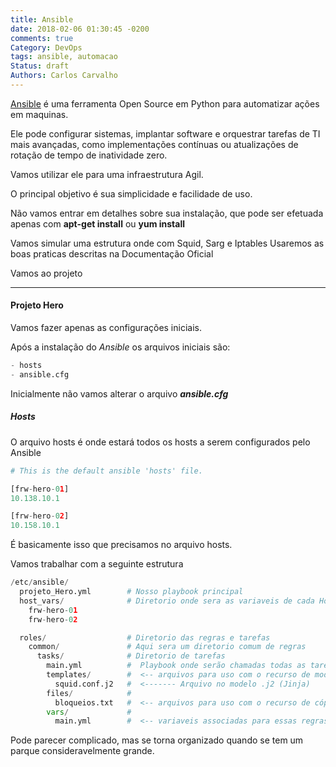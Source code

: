 ```yaml
---
title: Ansible
date: 2018-02-06 01:30:45 -0200
comments: true
Category: DevOps
tags: ansible, automacao
Status: draft
Authors: Carlos Carvalho
---
```


[Ansible](ansible.com) é uma ferramenta Open Source em Python para automatizar ações em maquinas.

Ele pode configurar sistemas, implantar software e orquestrar tarefas de TI mais avançadas, como implementações contínuas ou atualizações de rotação de tempo de inatividade zero.

Vamos utilizar ele para uma infraestrutura Agil.

O principal objetivo é sua simplicidade e facilidade de uso.

Não vamos entrar em detalhes sobre sua instalação, que pode ser efetuada apenas com **apt-get install** ou **yum install**

Vamos simular uma estrutura onde com Squid, Sarg e Iptables
Usaremos as boas praticas descritas na Documentação Oficial

Vamos ao projeto

---
#### Projeto Hero

Vamos fazer apenas as configurações iniciais.

Após a instalação do *Ansible* os arquivos iniciais são:

```python
- hosts
- ansible.cfg
```
Inicialmente não vamos alterar o arquivo ***ansible.cfg***

##### Hosts
O arquivo hosts é onde estará todos os hosts a serem configurados pelo Ansible

```python
# This is the default ansible 'hosts' file.

[frw-hero-01]
10.138.10.1

[frw-hero-02]
10.158.10.1
```

É basicamente isso que precisamos no arquivo hosts.

Vamos trabalhar com a seguinte estrutura
```python
/etc/ansible/
  projeto_Hero.yml        # Nosso playbook principal
  host_vars/              # Diretorio onde sera as variaveis de cada Host
    frw-hero-01
    frw-hero-02

  roles/                  # Diretorio das regras e tarefas
    common/               # Aqui sera um diretorio comum de regras
      tasks/              # Diretorio de tarefas
        main.yml          #  Playbook onde serão chamadas todas as tarefas
        templates/        #  <-- arquivos para uso com o recurso de modelo
          squid.conf.j2   #  <------- Arquivo no modelo .j2 (Jinja)
        files/            #
          bloqueios.txt   #  <-- arquivos para uso com o recurso de cópia
        vars/             #
          main.yml        #  <-- variaveis associadas para essas regras
```

Pode parecer complicado, mas se torna organizado quando se tem um parque consideravelmente grande.


